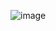 ![image](https://github.com/vtonu/GraphicDesign_Portfolio/assets/56773210/2806d0c1-6713-4f61-ad81-1328d982e5a8)
